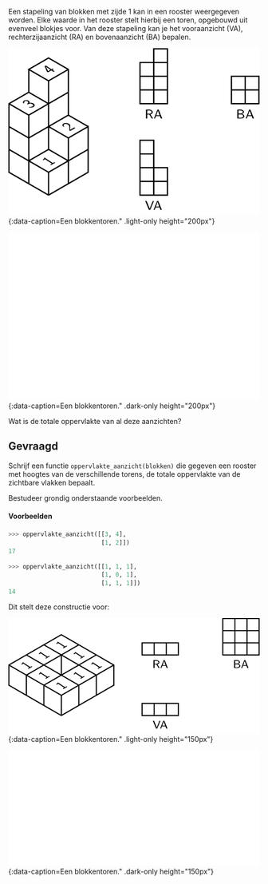 Een stapeling van blokken met zijde 1 kan in een rooster weergegeven worden. Elke waarde in het rooster stelt hierbij een toren, opgebouwd uit evenveel blokjes voor. Van deze stapeling kan je het vooraanzicht (VA), rechterzijaanzicht (RA) en bovenaanzicht (BA) bepalen.

![Een blokkentoren.](media/image1.png "Een blokkentoren."){:data-caption=Een blokkentoren." .light-only height="200px"}

![Een blokkentoren.](media/image1_dark.png "Een blokkentoren."){:data-caption=Een blokkentoren." .dark-only height="200px"}

Wat is de totale oppervlakte van al deze aanzichten?

## Gevraagd
Schrijf een functie `oppervlakte_aanzicht(blokken)` die gegeven een rooster met hoogtes van de verschillende torens, de totale oppervlakte van de zichtbare vlakken bepaalt.

Bestudeer grondig onderstaande voorbeelden.

#### Voorbeelden

```python
>>> oppervlakte_aanzicht([[3, 4],
                          [1, 2]])
17
```


```python
>>> oppervlakte_aanzicht([[1, 1, 1],
                          [1, 0, 1],
                          [1, 1, 1]])
14
```

Dit stelt deze constructie voor:

![Een blokkentoren.](media/image2.png "Een blokkentoren."){:data-caption=Een blokkentoren." .light-only height="150px"}

![Een blokkentoren.](media/image2_dark.png "Een blokkentoren."){:data-caption=Een blokkentoren." .dark-only height="150px"}
